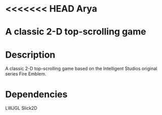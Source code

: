 <<<<<<< HEAD
Arya
====


A classic 2-D top-scrolling game
=======

# Description #


A classic 2-D top-scrolling game based on the Intelligent Studios original series Fire Emblem. 


# Dependencies #


LWJGL
Slick2D






















